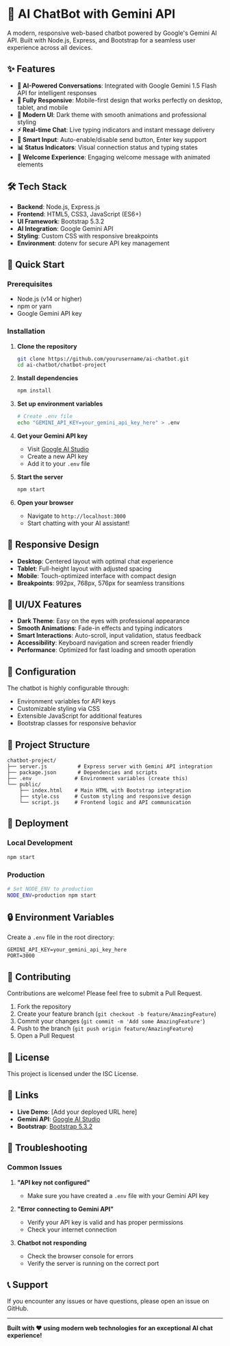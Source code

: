 # 🤖 AI ChatBot with Gemini API

A modern, responsive web-based chatbot powered by Google's Gemini AI API. Built with Node.js, Express, and Bootstrap for a seamless user experience across all devices.

## ✨ Features

- **🤖 AI-Powered Conversations**: Integrated with Google Gemini 1.5 Flash API for intelligent responses
- **📱 Fully Responsive**: Mobile-first design that works perfectly on desktop, tablet, and mobile
- **🎨 Modern UI**: Dark theme with smooth animations and professional styling
- **⚡ Real-time Chat**: Live typing indicators and instant message delivery
- **🔧 Smart Input**: Auto-enable/disable send button, Enter key support
- **📊 Status Indicators**: Visual connection status and typing states
- **👋 Welcome Experience**: Engaging welcome message with animated elements

## 🛠️ Tech Stack

- **Backend**: Node.js, Express.js
- **Frontend**: HTML5, CSS3, JavaScript (ES6+)
- **UI Framework**: Bootstrap 5.3.2
- **AI Integration**: Google Gemini API
- **Styling**: Custom CSS with responsive breakpoints
- **Environment**: dotenv for secure API key management

## 🚀 Quick Start

### Prerequisites
- Node.js (v14 or higher)
- npm or yarn
- Google Gemini API key

### Installation

1. **Clone the repository**
   ```bash
   git clone https://github.com/yourusername/ai-chatbot.git
   cd ai-chatbot/chatbot-project
   ```

2. **Install dependencies**
   ```bash
   npm install
   ```

3. **Set up environment variables**
   ```bash
   # Create .env file
   echo "GEMINI_API_KEY=your_gemini_api_key_here" > .env
   ```

4. **Get your Gemini API key**
   - Visit [Google AI Studio](https://makersuite.google.com/app/apikey)
   - Create a new API key
   - Add it to your `.env` file

5. **Start the server**
   ```bash
   npm start
   ```

6. **Open your browser**
   - Navigate to `http://localhost:3000`
   - Start chatting with your AI assistant!

## 📱 Responsive Design

- **Desktop**: Centered layout with optimal chat experience
- **Tablet**: Full-height layout with adjusted spacing
- **Mobile**: Touch-optimized interface with compact design
- **Breakpoints**: 992px, 768px, 576px for seamless transitions

## 🎨 UI/UX Features

- **Dark Theme**: Easy on the eyes with professional appearance
- **Smooth Animations**: Fade-in effects and typing indicators
- **Smart Interactions**: Auto-scroll, input validation, status feedback
- **Accessibility**: Keyboard navigation and screen reader friendly
- **Performance**: Optimized for fast loading and smooth operation

## 🔧 Configuration

The chatbot is highly configurable through:
- Environment variables for API keys
- Customizable styling via CSS
- Extensible JavaScript for additional features
- Bootstrap classes for responsive behavior

## 📁 Project Structure

```
chatbot-project/
├── server.js          # Express server with Gemini API integration
├── package.json       # Dependencies and scripts
├── .env              # Environment variables (create this)
└── public/
    ├── index.html    # Main HTML with Bootstrap integration
    ├── style.css     # Custom styling and responsive design
    └── script.js     # Frontend logic and API communication
```

## 🚀 Deployment

### Local Development
```bash
npm start
```

### Production
```bash
# Set NODE_ENV to production
NODE_ENV=production npm start
```

## 🔒 Environment Variables

Create a `.env` file in the root directory:

```env
GEMINI_API_KEY=your_gemini_api_key_here
PORT=3000
```

## 🤝 Contributing

Contributions are welcome! Please feel free to submit a Pull Request.

1. Fork the repository
2. Create your feature branch (`git checkout -b feature/AmazingFeature`)
3. Commit your changes (`git commit -m 'Add some AmazingFeature'`)
4. Push to the branch (`git push origin feature/AmazingFeature`)
5. Open a Pull Request

## 📄 License

This project is licensed under the ISC License.

## 🔗 Links

- **Live Demo**: [Add your deployed URL here]
- **Gemini API**: [Google AI Studio](https://makersuite.google.com/app/apikey)
- **Bootstrap**: [Bootstrap 5.3.2](https://getbootstrap.com/)

## 🐛 Troubleshooting

### Common Issues

1. **"API key not configured"**
   - Make sure you have created a `.env` file with your Gemini API key

2. **"Error connecting to Gemini API"**
   - Verify your API key is valid and has proper permissions
   - Check your internet connection

3. **Chatbot not responding**
   - Check the browser console for errors
   - Verify the server is running on the correct port

## 📞 Support

If you encounter any issues or have questions, please open an issue on GitHub.

---

**Built with ❤️ using modern web technologies for an exceptional AI chat experience!**
